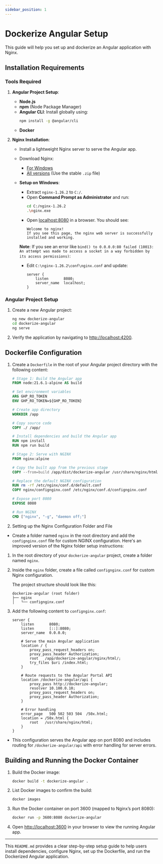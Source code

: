 ```yaml
---
sidebar_position: 1
---
```


# Dockerize Angular Setup

This guide will help you set up and dockerize an Angular application with Nginx.

## Installation Requirements

### Tools Required

1. **Angular Project Setup**:
    - **Node.js**
    - **npm** (Node Package Manager)
    - **Angular CLI**: Install globally using:
      ```bash
      npm install -g @angular/cli
      ```
    - **Docker**

2. **Nginx Installation**:
    - Install a lightweight Nginx server to serve the Angular app.
    - Download Nginx:
        - [For Windows](https://nginx.org/en/docs/windows.html)
        - [All versions](https://nginx.org/en/download.html) (Use the stable `.zip` file)
    - **Setup on Windows**:
        - Extract `nginx-1.26.2` to `C:/`.
        - Open **Command Prompt as Administrator** and run:
          ```bash
          cd C:/nginx-1.26.2
          .\nginx.exe
          ```
        - Open [localhost:8080](http://localhost:8080) in a browser. You should see:
          ```
          Welcome to nginx!
          If you see this page, the nginx web server is successfully installed and working.
          ```

      **Note**: If you see an error like `bind() to 0.0.0.0:80 failed (10013: An attempt was made to access a socket in a way forbidden by its access permissions)`:
        - Edit `C:\nginx-1.26.2\conf\nginx.conf` and update:
          ```nginx
          server {
              listen       8080;
              server_name  localhost;
          }
          ```

### Angular Project Setup

1. Create a new Angular project:
   ```bash
   ng new dockerize-angular
   cd dockerize-angular
   ng serve
   ```

2. Verify the application by navigating to [http://localhost:4200](http://localhost:4200).

## Dockerfile Configuration

1. Create a `Dockerfile` in the root of your Angular project directory with the following content:

   ```dockerfile
   # Stage 1: Build the Angular app
   FROM node:21.6.1-alpine AS build

   # Set environment variables
   ARG GHP_RO_TOKEN
   ENV GHP_RO_TOKEN=${GHP_RO_TOKEN}

   # Create app directory
   WORKDIR /app

   # Copy source code
   COPY ./ /app/

   # Install dependencies and build the Angular app
   RUN npm install
   RUN npm run build 

   # Stage 2: Serve with NGINX
   FROM nginx:alpine

   # Copy the built app from the previous stage
   COPY --from=build /app/dist/dockerize-angular /usr/share/nginx/html

   # Replace the default NGINX configuration
   RUN rm -rf /etc/nginx/conf.d/default.conf
   COPY nginx/confignginx.conf /etc/nginx/conf.d/confignginx.conf

   # Expose port 8080
   EXPOSE 8080

   # Run NGINX
   CMD ["nginx", "-g", "daemon off;"]
   ```

2. Setting up the Nginx Configuration Folder and File
- Create a folder named `nginx` in the root directory and add the `confignginx.conf` file for custom NGINX configuration.
  Here's an improved version of the Nginx folder setup instructions:

1. In the root directory of your `dockerize-angular` project, create a folder named `nginx`.
2. Inside the `nginx` folder, create a file called `confignginx.conf` for custom Nginx configuration.

   The project structure should look like this:

   ```
   dockerize-angular (root folder)
   ├── nginx
   │   └── confignginx.conf
   ```

3. Add the following content to `confignginx.conf`:

   ```nginx
   server {
       listen       8080;
       listen       [::]:8080;
       server_name  0.0.0.0;

       # Serve the main Angular application
       location / {
           proxy_pass_request_headers on;
           proxy_pass_header Authorization;
           root   /app/dockerize-angular/nginx/html/;
           try_files $uri /index.html;
       }

       # Route requests to the Angular Portal API
       location /dockerize-angular/api {
           proxy_pass http://dockerize-angular;
           resolver 10.100.0.10;
           proxy_pass_request_headers on;
           proxy_pass_header Authorization;
       }

       # Error handling
       error_page   500 502 503 504  /50x.html;
       location = /50x.html {
           root   /usr/share/nginx/html;
       }
   }
   ```
- This configuration serves the Angular app on port 8080 and includes routing for `/dockerize-angular/api` with error handling for server errors.

 

## Building and Running the Docker Container

1. Build the Docker image:
   ```bash
   docker build -t dockerize-angular .
   ```

2. List Docker images to confirm the build:
   ```bash
   docker images
   ```

3. Run the Docker container on port 3600 (mapped to Nginx’s port 8080):
   ```bash
   docker run -p 3600:8080 dockerize-angular
   ```

4. Open [http://localhost:3600](http://localhost:3600) in your browser to view the running Angular app.

---

This `README.md` provides a clear step-by-step setup guide to help users install dependencies, configure Nginx, set up the Dockerfile, and run the Dockerized Angular application.